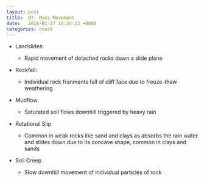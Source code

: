 ```yaml
---
layout: post
title:  07. Mass Movement
date:   2016-01-27 14:24:23 +0000
categories: coast
---
```


* Landslides:
	* Rapid movement of detached rocks down a slide plane
	
* Rockfall:
	* Individual rock franments fall of cliff face due to freeze-thaw weathering
	
* Mudflow:
	* Saturated soil flows downhill triggered by heavy rain 

* Rotational Slip
	* Common in weak rocks like sand and clays as absorbs the rain water and slides down due to its concave shape, common in clays and sands

* Soil Creep  
	* Slow downhill movement of individual particles of rock 